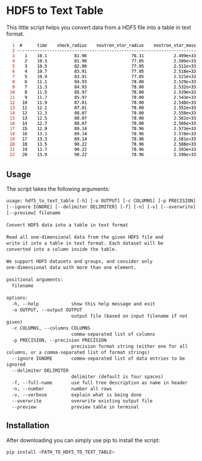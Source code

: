 # HDF5 to Text Table

This little script helps you convert data from a HDF5 file into a table in text format.

<img src="demo.png" width="800"/>

## Usage

The script takes the following arguments:

```
usage: hdf5_to_text_table [-h] [-o OUTPUT] [-c COLUMNS] [-p PRECISION] [--ignore IGNORE] [--delimiter DELIMITER] [-f] [-n] [-v] [--overwrite] [--preview] filename

Convert HDF5 data into a table in text format

Read all one-dimensional data from the given HDF5 file and
write it into a table in text format. Each dataset will be
converted into a column inside the table.

We support HDF5 datasets and groups, and consider only
one-dimensional data with more than one element.

positional arguments:
  filename

options:
  -h, --help            show this help message and exit
  -o OUTPUT, --output OUTPUT
                        output file (based on input filename if not given)
  -c COLUMNS, --columns COLUMNS
                        comma-separated list of columns
  -p PRECISION, --precision PRECISION
                        precision format string (either one for all columns, or a comma-separated list of format strings)
  --ignore IGNORE       comma-separated list of data entries to be ignored
  --delimiter DELIMITER
                        delimiter (default is four spaces)
  -f, --full-name       use full tree description as name in header
  -n, --number          number all rows
  -v, --verbose         explain what is being done
  --overwrite           overwrite existing output file
  --preview             preview table in terminal
```

## Installation

After downloading you can simply use pip to install the script:

```bash
pip install <PATH_TO_HDF5_TO_TEXT_TABLE>
```